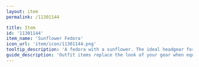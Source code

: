 ```yaml
---
layout: item
permalink: /11301144

title: Item
id: '11301144'
item_name: 'Sunflower Fedora'
icon_url: 'item/icon/11301144.png'
tooltip_description: 'A fedora with a sunflower. The ideal headgear for a gentleman on the beach.'
guide_description: 'Outfit items replace the look of your gear when equipped.'
---
```

